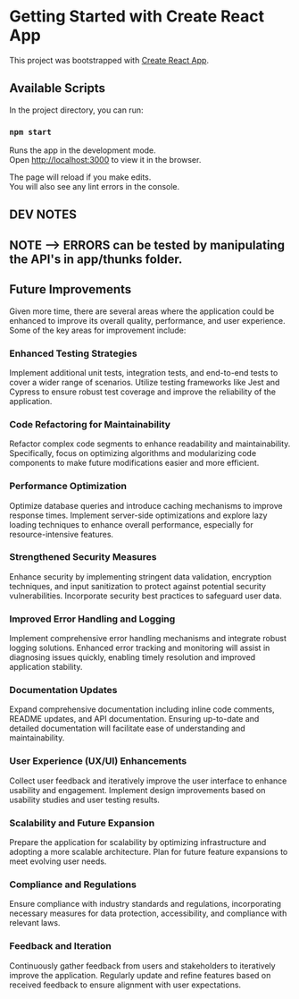 # Getting Started with Create React App

This project was bootstrapped with [Create React App](https://github.com/facebook/create-react-app).

## Available Scripts

In the project directory, you can run:

### `npm start`

Runs the app in the development mode.\
Open [http://localhost:3000](http://localhost:3000) to view it in the browser.

The page will reload if you make edits.\
You will also see any lint errors in the console.

## DEV NOTES

## NOTE --> ERRORS can be tested by manipulating the API's in app/thunks folder.

## Future Improvements

Given more time, there are several areas where the application could be enhanced to improve its overall quality, performance, and user experience. Some of the key areas for improvement include:

### Enhanced Testing Strategies

Implement additional unit tests, integration tests, and end-to-end tests to cover a wider range of scenarios. Utilize testing frameworks like Jest and Cypress to ensure robust test coverage and improve the reliability of the application.

### Code Refactoring for Maintainability

Refactor complex code segments to enhance readability and maintainability. Specifically, focus on optimizing algorithms and modularizing code components to make future modifications easier and more efficient.

### Performance Optimization

Optimize database queries and introduce caching mechanisms to improve response times. Implement server-side optimizations and explore lazy loading techniques to enhance overall performance, especially for resource-intensive features.

### Strengthened Security Measures

Enhance security by implementing stringent data validation, encryption techniques, and input sanitization to protect against potential security vulnerabilities. Incorporate security best practices to safeguard user data.

### Improved Error Handling and Logging

Implement comprehensive error handling mechanisms and integrate robust logging solutions. Enhanced error tracking and monitoring will assist in diagnosing issues quickly, enabling timely resolution and improved application stability.

### Documentation Updates

Expand comprehensive documentation including inline code comments, README updates, and API documentation. Ensuring up-to-date and detailed documentation will facilitate ease of understanding and maintainability.

### User Experience (UX/UI) Enhancements

Collect user feedback and iteratively improve the user interface to enhance usability and engagement. Implement design improvements based on usability studies and user testing results.

### Scalability and Future Expansion

Prepare the application for scalability by optimizing infrastructure and adopting a more scalable architecture. Plan for future feature expansions to meet evolving user needs.

### Compliance and Regulations

Ensure compliance with industry standards and regulations, incorporating necessary measures for data protection, accessibility, and compliance with relevant laws.

### Feedback and Iteration

Continuously gather feedback from users and stakeholders to iteratively improve the application. Regularly update and refine features based on received feedback to ensure alignment with user expectations.
